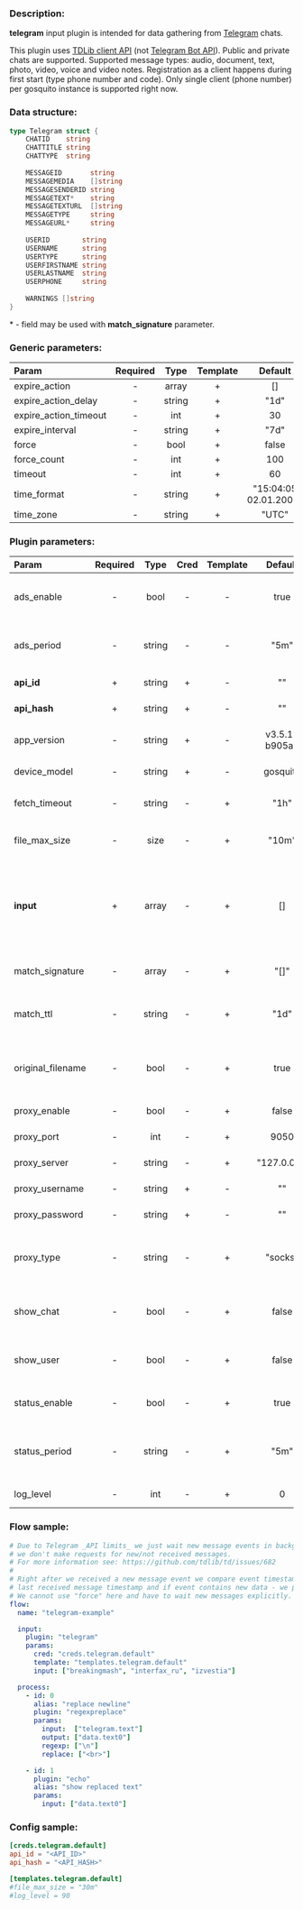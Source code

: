 ### Description:

**telegram** input plugin is intended for data gathering from [Telegram](https://telegram.org/) chats.    
  
This plugin uses [TDLib client API](https://core.telegram.org/tdlib) (not [Telegram Bot API](https://core.telegram.org/bots/api)). Public and private chats are supported. Supported message types: audio, document, text, photo, video, voice and video notes. Registration as a client happens during first start (type phone number and code). Only single client (phone number) per gosquito instance is supported right now.

### Data structure:

```go
type Telegram struct {
    CHATID    string
    CHATTITLE string
    CHATTYPE  string
    
    MESSAGEID       string
    MESSAGEMEDIA    []string
    MESSAGESENDERID string
    MESSAGETEXT*    string
    MESSAGETEXTURL  []string
    MESSAGETYPE     string
    MESSAGEURL*     string
    
    USERID        string
    USERNAME      string
    USERTYPE      string
    USERFIRSTNAME string
    USERLASTNAME  string
    USERPHONE     string
	
    WARNINGS []string
}
```

&ast; - field may be used with **match_signature** parameter.

### Generic parameters:

| Param                 | Required |  Type  | Template |        Default        |
|:----------------------|:--------:|:------:|:--------:|:---------------------:|
| expire_action         |    -     | array  |    +     |          []           |
| expire_action_delay   |    -     | string |    +     |         "1d"          |
| expire_action_timeout |    -     |  int   |    +     |          30           |
| expire_interval       |    -     | string |    +     |         "7d"          |
| force                 |    -     |  bool  |    +     |         false         |
| force_count           |    -     |  int   |    +     |          100          |
| timeout               |    -     |  int   |    +     |          60           |
| time_format           |    -     | string |    +     | "15:04:05 02.01.2006" |
| time_zone             |    -     | string |    +     |         "UTC"         |


### Plugin parameters:

| Param             | Required | Type   | Cred | Template | Default       | Example            | Description                                                                                                |
|:------------------|:--------:|:------:|:----:|:--------:|:-------------:|:------------------:|:-----------------------------------------------------------------------------------------------------------|
| ads_enable        | -        | bool   | -    | -        | true          | false              | Enable/disable asking for sponsored messages.                                                              |
| ads_period        | -        | string | -    | -        | "5m"          | "1h"               | [Sponsored messages](https://core.telegram.org/api/sponsored-messages) receiving interval.                 |
| **api_id**        | +        | string | +    | -        | ""            | ""                 | [Telegram Apps](https://core.telegram.org/api/obtaining_api_id)                                            |
| **api_hash**      | +        | string | +    | -        | ""            | ""                 | [Telegram Apps](https://core.telegram.org/api/obtaining_api_id)                                            |
| app_version       | -        | string | +    | -        | v3.5.1-b905a4 | "0.0.1"            | Custom application version.                                                                                |
| device_model      | -        | string | +    | -        | gosquito      | "Redmi Note 42"    | Custom device model.                                                                                       |
| fetch_timeout     | -        | string | -    | +        | "1h"          | "24h"              | Maximum time for file download.
| file_max_size     | -        | size   | -    | +        | "10m"         | "1g"               | Maximum file size for download.                                                                            |
| **input**         | +        | array  | -    | +        | []            | ["breakingmash"]   | List of Telegram chats ("t.me/+" pattern is considered as a private chat).                                 |
| match_signature   | -        | array  | -    | +        | "[]"          | ["source", "time"] | Match new messages by signature.                                                                           |
| match_ttl         | -        | string | -    | +        | "1d"          | "24h"              | TTL (Time To Live) for matched signatures.                                                                 |
| original_filename | -        | bool   | -    | +        | true          | false              | Use original file names with random generated suffix.                                                      |
| proxy_enable      | -        | bool   | -    | +        | false         | true               | Enable/disable proxy.
| proxy_port        | -        | int    | -    | +        | 9050          | true               | Proxy port number.
| proxy_server      | -        | string | -    | +        | "127.0.0.1"   | true               | Proxy server address.
| proxy_username    | -        | string | +    | -        | ""            | "alex"             | Proxy username.                                                                                            |
| proxy_password    | -        | string | +    | -        | ""            | "a1eXPass"         | Proxy password.                                                                                            |
| proxy_type        | -        | string | -    | +        | "socks"       | "http"             | Use original file names with random generated suffix.                                                      |
| show_chat         | -        | bool   | -    | +        | false         | true               | Show collected chats data in plugin output.                                                                |
| show_user         | -        | bool   | -    | +        | false         | true               | Show collected users data in plugin output.                                                                |
| status_enable     | -        | bool   | -    | +        | true          | false              | Enable/disable session status.                                                                             |
| status_period     | -        | string | -    | +        | "5m"          | "1h"               | Interval for showing session status in plugin output.                                                      |
| log_level         | -        | int    | -    | +        | 0             | 90                 | [TDLib Log Level](https://core.telegram.org/tdlib/docs/classtd_1_1td__api_1_1set_log_verbosity_level.html) |


### Flow sample:

```yaml
# Due to Telegram _API limits_ we just wait new message events in background,
# we don't make requests for new/not received messages.
# For more information see: https://github.com/tdlib/td/issues/682
#
# Right after we received a new message event we compare event timestamp with
# last received message timestamp and if event contains new data - we process new data.
# We cannot use "force" here and have to wait new messages explicitly.
flow:
  name: "telegram-example"

  input:
    plugin: "telegram"
    params:
      cred: "creds.telegram.default"
      template: "templates.telegram.default"
      input: ["breakingmash", "interfax_ru", "izvestia"]

  process:
    - id: 0
      alias: "replace newline"
      plugin: "regexpreplace"
      params:
        input:  ["telegram.text"]
        output: ["data.text0"]
        regexp: ["\n"]
        replace: ["<br>"]

    - id: 1
      plugin: "echo"
      alias: "show replaced text"
      params:
        input: ["data.text0"]

```


### Config sample:

```toml
[creds.telegram.default]
api_id = "<API_ID>"
api_hash = "<API_HASH>"

[templates.telegram.default]
#file_max_size = "30m"
#log_level = 90
```


